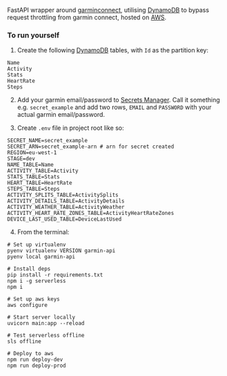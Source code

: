 FastAPI wrapper around [garminconnect](https://github.com/cyberjunky/python-garminconnect), utilising [DynamoDB](https://aws.amazon.com/dynamodb/) to bypass request throttling from garmin connect, hosted on [AWS](https://aws.amazon.com).

### To run yourself

1. Create the following [DynamoDB](https://aws.amazon.com/dynamodb/) tables, with `Id` as the partition key:

```
Name
Activity
Stats
HeartRate
Steps
```

2. Add your garmin email/password to [Secrets Manager](https://aws.amazon.com/secrets-manager/). Call it something e.g. `secret_example` and add two rows, `EMAIL` and `PASSWORD` with your actual garmin email/password.

3. Create `.env` file in project root like so:

```
SECRET_NAME=secret_example
SECRET_ARN=secret_example-arn # arn for secret created
REGION=eu-west-1
STAGE=dev
NAME_TABLE=Name
ACTIVITY_TABLE=Activity
STATS_TABLE=Stats
HEART_TABLE=HeartRate
STEPS_TABLE=Steps
ACTIVITY_SPLITS_TABLE=ActivitySplits
ACTIVITY_DETAILS_TABLE=ActivityDetails
ACTIVITY_WEATHER_TABLE=ActivityWeather
ACTIVITY_HEART_RATE_ZONES_TABLE=ActivityHeartRateZones
DEVICE_LAST_USED_TABLE=DeviceLastUsed
```

4. From the terminal:

```
# Set up virtualenv
pyenv virtualenv VERSION garmin-api
pyenv local garmin-api

# Install deps
pip install -r requirements.txt
npm i -g serverless
npm i

# Set up aws keys
aws configure

# Start server locally
uvicorn main:app --reload

# Test serverless offline
sls offline

# Deploy to aws
npm run deploy-dev
npm run deploy-prod
```
